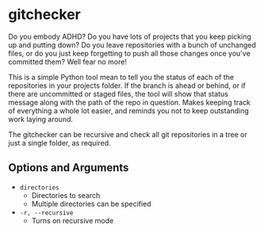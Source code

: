 # gitchecker

Do you embody ADHD? Do you have lots of projects that you keep picking up and putting down? Do you leave repositories with a bunch of unchanged files, or do you just keep forgetting to push all those changes once you've committed them? Well fear no more!

This is a simple Python tool mean to tell you the status of each of the repositories in your projects folder. If the branch is ahead or behind, or if there are uncommitted or staged files, the tool will show that status message along with the path of the repo in question. Makes keeping track of everything a whole lot easier, and reminds you not to keep outstanding work laying around. 

The gitchecker can be recursive and check all git repositories in a tree or just a single folder, as required.

## Options and Arguments

- `directories` 
  - Directories to search
  - Multiple directories can be specified
- `-r, --recursive`
  - Turns on recursive mode
